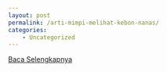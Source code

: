 ```yaml
---
layout: post
permalink: /arti-mimpi-melihat-kebon-nanas/
categories:
    - Uncategorized
---
```


[Baca Selengkapnya](/09)